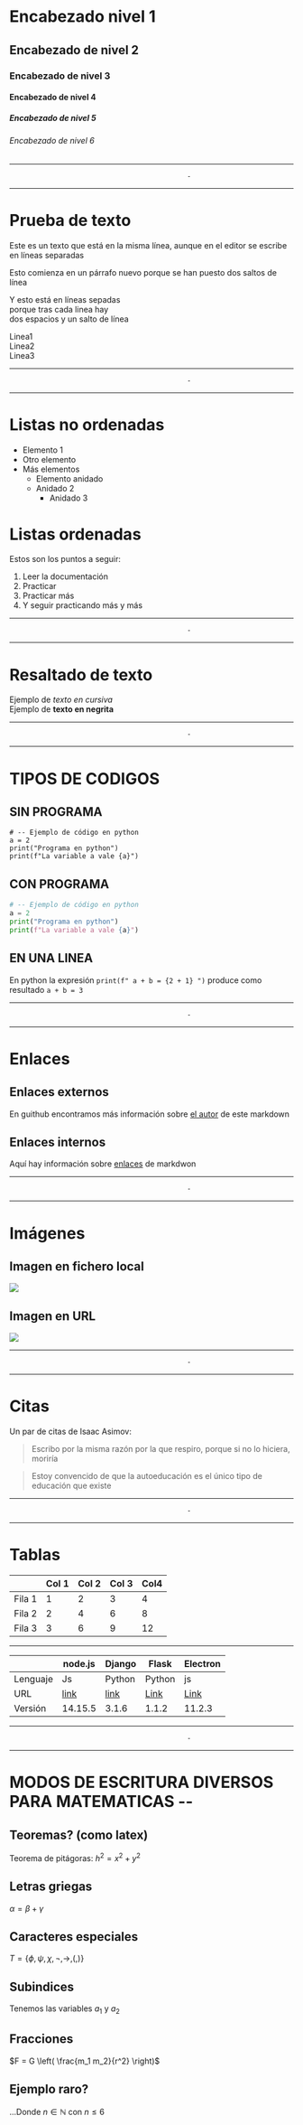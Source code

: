 # Encabezado nivel 1
## Encabezado de nivel 2
### Encabezado de nivel 3
#### Encabezado de nivel 4
##### Encabezado de nivel 5
###### Encabezado de nivel 6
***
                                                -
***
# Prueba de texto

Este es un texto que está en 
la misma línea, aunque en el 
editor se escribe en líneas separadas

Esto comienza en un párrafo nuevo
porque se han puesto dos saltos de línea

Y esto está en líneas sepadas  
porque tras cada linea hay  
dos espacios y un salto de línea

Linea1  
Linea2  
Linea3  
***
                                                -
***
# Listas no ordenadas

* Elemento 1
* Otro elemento
* Más elementos
  * Elemento anidado
  * Anidado 2
    * Anidado 3   
# Listas ordenadas

Estos son los puntos a seguir:

1. Leer la documentación
2. Practicar
3. Practicar más
4. Y seguir practicando más y más
***
                                                -
***
# Resaltado de texto

Ejemplo de *texto en cursiva*  
Ejemplo de **texto en negrita**
***
                                                -
***
# TIPOS DE CODIGOS

## SIN PROGRAMA
```
# -- Ejemplo de código en python
a = 2
print("Programa en python")
print(f"La variable a vale {a}")
```
## CON PROGRAMA
```python
# -- Ejemplo de código en python
a = 2
print("Programa en python")
print(f"La variable a vale {a}")
```
## EN UNA LINEA
En python la expresión `print(f" a + b = {2 + 1} ")` produce como resultado `a + b = 3` 

***
                                                -
***

# Enlaces 

## Enlaces externos

En guithub encontramos más información sobre [el autor](https://github.com/R4CC00N) de este markdown

## Enlaces internos

Aquí hay información sobre [enlaces](#Enlaces) de markdwon
***
                                                -
***
# Imágenes

## Imagen en fichero local

![](mapache.gif)


## Imagen en URL

![](https://avatars.githubusercontent.com/u/123627947?v=4)

***
                                                -
***
# Citas

Un par de citas de Isaac Asimov:

> Escribo por la misma razón por la que respiro, porque si no lo hiciera, moriría

> Estoy convencido de que la autoeducación es el único tipo de educación que existe
***
                                                -
***
# Tablas
|         | Col 1 | Col 2| Col 3| Col4 |
|---------|-------|------|------|------|
|  Fila 1 |   1   |   2  |   3  |  4   |
|  Fila 2 |   2   |   4  |   6  |  8   |
|  Fila 3 |   3   |   6  |   9  |  12  |

***

|          |  node.js  | Django | Flask | Electron |
|----------|-----------|--------|-------|----------|
| Lenguaje | Js        | Python | Python| js       |
| URL      | [link](https://nodejs.org/es/) | [link](https://www.djangoproject.com/)  | [Link](https://flask.palletsprojects.com/en/1.1.x/) | [Link](https://www.electronjs.org/) |
| Versión  |  14.15.5  | 3.1.6  | 1.1.2 | 11.2.3 |

***
                                                -
***

# MODOS DE ESCRITURA DIVERSOS PARA MATEMATICAS --

## Teoremas? (como latex)
Teorema de pitágoras: $h^2 = x^2 + y^2$

## Letras griegas
$\alpha=\beta + \gamma$

## Caracteres especiales
$`T = \{\phi, \psi, \chi, \neg, \rightarrow, \left(, \right) \}`$   

## Subindices
Tenemos las variables $a_1$ y $a_2$

## Fracciones
$F = G \left( \frac{m_1 m_2}{r^2} \right)$  

## Ejemplo raro?
...Donde $n \in \mathbb{N}$ con $n \leq 6$